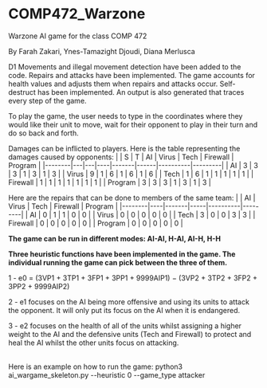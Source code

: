 # COMP472_Warzone
Warzone AI game for the class COMP 472 

By Farah Zakari, Ynes-Tamazight Djoudi, Diana Merlusca

D1
Movements and illegal movement detection have been added to the code.
Repairs and attacks have been implemented. The game accounts for health values and adjusts them when repairs and attacks occur.
Self-destruct has been implemented.
An output is also generated that traces every step of the game.

To play the game, the user needs to type in the coordinates where they would like their unit to move, wait for their opponent to play in their turn and do so back and forth.

Damages can be inflicted to players. Here is the table representing the damages caused by opponents:
|        | S | T | AI | Virus | Tech | Firewall | Program |
|--------|---|---|----|-------|------|----------|---------|
| AI     | 3 | 3 | 3  | 1     | 3    | 1        | 3       |
| Virus  | 9 | 1 | 6  | 1     | 6    | 1        | 6       |
| Tech   | 1 | 6 | 1  | 1     | 1    | 1        | 1       |
| Firewall | 1 | 1 | 1  | 1     | 1    | 1        | 1       |
| Program | 3 | 3 | 3  | 1     | 3    | 1        | 3       |

Here are the repairs that can be done to members of the same team: 
|        | AI | Virus | Tech | Firewall | Program |
|--------|----|-------|-----|----------|---------|
| AI     | 0  | 1     | 1   | 0        | 0       |
| Virus  | 0  | 0     | 0   | 0        | 0       |
| Tech   | 3  | 0     | 0   | 3        | 3       |
| Firewall | 0  | 0     | 0   | 0        | 0       |
| Program | 0  | 0     | 0   | 0        | 0       |


<b>The game can be run in different modes: AI-AI, H-AI, AI-H, H-H</b>

<b>Three heuristic functions have been implemented in the game. The individual running the game can pick between the three of them.</b>

1 - e0 = (3VP1 + 3TP1 + 3FP1 + 3PP1 + 9999AIP1) − (3VP2 + 3TP2 + 3FP2 + 3PP2 + 9999AIP2)

2 - e1 focuses on the AI being more offensive and using its units to attack the opponent. It will only put its focus on the AI when it is endangered.

3 - e2 focuses on the health of all of the units whilst assigning a higher weight to the AI and the defensive units (Tech and Firewall) to protect and heal the AI whilst the other units focus on attacking.

<br />Here is an example on how to run the game:  python3 ai_wargame_skeleton.py --heuristic 0 --game_type attacker
<br />




